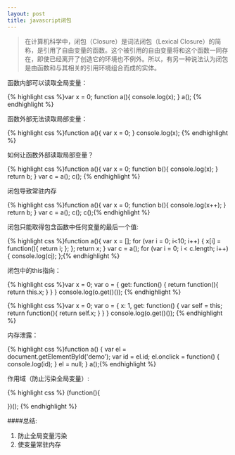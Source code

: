 ```yaml
---
layout: post
title: javascript闭包
---
```


> 在计算机科学中，闭包（Closure）是词法闭包（Lexical Closure）的简称，是引用了自由变量的函数。这个被引用的自由变量将和这个函数一同存在，即使已经离开了创造它的环境也不例外。所以，有另一种说法认为闭包是由函数和与其相关的引用环境组合而成的实体。

函数内部可以读取全局变量：

{% highlight css %}var x = 0;
function a(){
   console.log(x);
}
a();
{% endhighlight %}

函数外部无法读取局部变量：

{% highlight css %}function a(){
   var x = 0;
}
console.log(x);
{% endhighlight %}

如何让函数外部读取局部变量？

{% highlight css %}function a(){
   var x = 0;
   function b(){
     console.log(x);
   }
   return b;
}
var c = a();
c();
{% endhighlight %}

闭包导致常驻内存

{% highlight css %}function a(){
   var x = 0;
   function b(){
     console.log(x++);
   }
   return b;
}
var c = a();
c();
c();{% endhighlight %}

闭包只能取得包含函数中任何变量的最后一个值:

{% highlight css %}function a(){
  var x = [];
  for (var i = 0; i&lt;10; i++) {
    x[i] = function(){
      return i;
    };
  };
  return x;
}
var c = a();
for (var i = 0; i &lt; c.length; i++) {
  console.log(c[i]());
};{% endhighlight %}


闭包中的this指向：

{% highlight css %}var x = 0;
var o = {
  get: function() {
    return function(){
      return this.x;
    }
  }
}
console.log(o.get()());
{% endhighlight %}

{% highlight css %}var x = 0;
var o = {
  x: 1,
  get: function() {
    var self = this;
    return function(){
      return self.x;
    }
  }
}
console.log(o.get()());
{% endhighlight %}

内存泄露：

{% highlight css %}function a() {
  var el = document.getElementById('demo');
	var id = el.id;
	el.onclick = function() {
		console.log(id);
	}
	el = null;
}
a();{% endhighlight %}

作用域（防止污染全局变量）:

{% highlight css %}
(function(){

})();
{% endhighlight %}

####总结:

1. 防止全局变量污染
2. 使变量常驻内存
